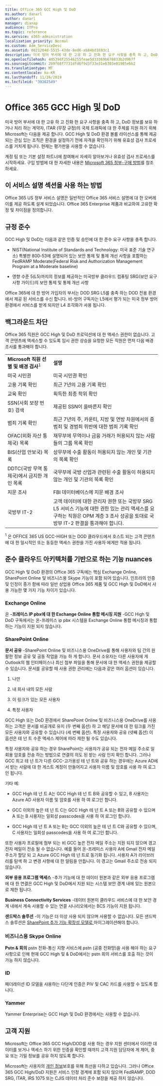 ```yaml
---
title: Office 365 GCC High 및 DoD
ms.author: danarl
author: danarl
manager: dianap
audience: ITPro
ms.topic: reference
ms.service: o365-administration
localization_priority: Normal
ms.custom: Adm_ServiceDesc
ms.assetid: 0821204d-5515-43de-8ed6-ab84bd1693c1
description: 미국 방어 부서에 대 한 고유 하 고 진화 한 요구 사항을 충족 하 고, DoD 정보를 보유 하거나 처리 하는 계약자, ITAR (무장 규정)의 국제 트래픽에 대 한 주체를 지원 하기 위해 Microsoft는 다음을 제공 합니다. GCC High 및 DoD 환경 볼륨 라이선스를 통해 제공되는 관심 있는 조직은 환경을 설정하기 전에 자격을 확인하기 위해 유효성 검사 프로세스를 거치게 됩니다. 현재는 평가판을 사용할 수 없습니다.
ms.openlocfilehash: 4d539df25546255feae5d33369b678833b2d967f
ms.sourcegitcommit: 2b9f68f7731dfd6f9d3f33e31e6303e81985ebb2
ms.translationtype: MT
ms.contentlocale: ko-KR
ms.lasthandoff: 11/26/2019
ms.locfileid: "39262549"
---
```

# <a name="office-365-gcc-high-and-dod"></a>Office 365 GCC High 및 DoD

미국 방어 부서에 대 한 고유 하 고 진화 한 요구 사항을 충족 하 고, DoD 정보를 보유 하거나 처리 하는 계약자, ITAR (무장 규정)의 국제 트래픽에 대 한 주체를 지원 하기 위해 Microsoft는 다음을 제공 합니다. GCC High 및 DoD 환경 볼륨 라이선스를 통해 제공되는 관심 있는 조직은 환경을 설정하기 전에 자격을 확인하기 위해 유효성 검사 프로세스를 거치게 됩니다. 현재는 평가판을 사용할 수 없습니다. 
  
계정 팀 또는 기본 설정 파트너에 참여해서 자세히 알아보거나 유효성 검사 프로세스를 시작하세요. 구입 방법에 대 한 자세한 내용은 [Microsoft 365 정부-구매 방법](https://docs.microsoft.com/office365/servicedescriptions/office-365-platform-service-description/office-365-us-government/microsoft-365-government-how-to-buy)를 참조 하세요.
  
## <a name="how-to-use-this-service-description-section"></a>이 서비스 설명 섹션을 사용 하는 방법

Office 365 US 정부 서비스 설명은 일반적인 Office 365 서비스 설명에 대 한 오버레이를 제공 하도록 설계 되었습니다. Office 365 Enterprise 제품과 비교하여 고유한 확정 및 차이점을 정의합니다.
  
## <a name="compliance"></a>규정 준수

GCC High 및 DoD는 다음과 같은 인증 및 승인에 대 한 준수 요구 사항을 충족 합니다. 
  
- NIST(National Institute of Standards and Technology: 미국 표준 기술 연구소) 특별판 800-53에 설명되어 있는 보안 통제 및 통제 개선 사항을 포함하는 FedRAMP Moderate(Federal Risk and Authorization Management Program at a Moderate baseline)
    
- 영향 수준 5(L5)까지의 정보를 제공하는 미국방부 클라우드 컴퓨팅 SRG(보안 요구 사항 가이드)의 보안 통제 및 통제 개선 사항
    
Office 365에 대 한 방어 가입자의 부서는 DOD SRG L5를 충족 하는 DOD 전용 환경에서 제공 된 서비스를 수신 합니다. 비-방어 구독자는 L5에서 평가 되는 미국 정부 방어 환경에서 서비스를 받게 되지만 L4 조각화가 사용 됩니다.
  
## <a name="background-screening"></a>백그라운드 차단

Office 365 직원은 GCC High 및 DoD 프로덕션에 대 한 액세스 권한이 없습니다. 고객 콘텐츠에 액세스할 수 있도록 임시 권한 상승을 요청한 모든 직원은 먼저 다음 배경 조사를 통과해야 합니다.
  
|||
|:-----|:-----|
|**Microsoft 직원 선별 및 배경 검사**<sup>1</sup> <br/> |**설명** <br/> |
|미국 시민권  <br/> |미국 시민권 확인  <br/> |
|고용 기록 확인  <br/> |최근 7년의 고용 기록 확인  <br/> |
|교육 확인  <br/> |획득한 최종 학위 확인  <br/> |
|SSN(사회 보장 번호) 검색  <br/> |제공된 SSN이 올바른지 확인  <br/> |
|범죄 기록 확인  <br/> |최근 7년의 주, 카운티, 지방 및 연방 차원에서의 중범죄 및 경범죄 위반에 대한 범죄 기록 확인  <br/> |
|OFAC(외화 자산 통제국) 목록  <br/> |재무부에 무역이나 금융 거래가 허용되지 않는 사람들의 그룹 목록 확인  <br/> |
|BIS(산업 안보국) 목록  <br/> |상무부에 수출 활동이 허용되지 않는 개인 및 기관의 목록 확인  <br/> |
|DDTC(국방 무역 통제국)에서 금지한 개인 목록  <br/> |국무부에 국방 산업과 관련된 수출 활동이 허용되지 않는 개인 및 기관의 목록 확인  <br/> |
|지문 조사  <br/> |FBI 데이터베이스에 지문 배경 조사  <br/> |
|국방부 IT-2  <br/> |고객 데이터에 대한 관리자 권한 또는 국방부 SRG L5 서비스 기능에 대한 권한 있는 관리 액세스를 요구하는 직원은 OPM 계층 3 조사 성공을 토대로 국방부 IT-2 판결을 통과해야 합니다.  <br/> |

<sup>1</sup> 은 OFFICE 365 US GCC-HIGH 또는 DOD 클라우드에서 호스트 되는 고객 콘텐츠에 대 한 일시적인 또는 동등한 액세스 권한을 가진 사용자 에게만 적용 됩니다.
## <a name="feature-nuances-based-on-compliant-cloud-architecture"></a>준수 클라우드 아키텍처를 기반으로 하는 기능 nuances

GCC High 및 DoD 환경의 Office 365 구독에는 핵심 Exchange Online, SharePoint Online 및 비즈니스용 Skype 기능이 포함 되어 있습니다. 인프라의 인증 및 인정이 증가 함에 따라 일반 상업용 Office 365 제품 및 GCC High 및 DoD에서 사용 가능한 몇 가지 기능 차이가 있습니다.
  
### <a name="exchange-online"></a>Exchange Online

 온 **-프레미스 IP pbx에 대 한 Exchange Online 통합 메시징 지원** -GCC High 및 DoD 구독에서는 온-프레미스 ip pbx 시스템을 Exchange Online 통합 메시징과 통합 하는 기능이 지원 되지 않습니다. 
  
### <a name="sharepoint-online"></a>SharePoint Online

 **문서 공유** -SharePoint Online 및 비즈니스용 OneDrive를 통해 사용자와 팀 간의 원활한 정보 공유 및 공동 작업을 가능 하 게 합니다. 문서 소유자는 다른 사용자에 게 Outlook의 웹 인터페이스나 최신 첨부 파일을 통해 문서에 대 한 액세스 권한을 제공할 수 있습니다. 문서를 공유할 때 사용 권한 관리에는 다음과 같은 여러 옵션이 있습니다. 
  
1. 나만
    
2. 내 회사 내의 모든 사람
    
3. 이 링크가 있는 모든 사용자
    
4. 특정 사용자
    
GCC High 또는 DoD 환경에서 SharePoint Online 및 비즈니스용 OneDrive를 사용 하는 고객은 문서를 비공개로 유지 (두 번째 옵션) 하 고 해당 문서에 대 한 링크를 가진 모든 사용자와 공유할 수 있습니다 (세 번째 옵션). 특정 사용자와 공유 (넷째 옵션) 이 옵션은 테 넌 트 수준 액세스 제어에 따라 제한 될 수도 있습니다.

특정 사용자와 공유 하는 경우 SharePoint는 사용자가 공유 되는 전자 메일 주소로 일회용 암호를 전송 하는 방법으로 연결의 의도 된 받는 사람 인지 확인 합니다. 그러나 GCC 최고 테 넌 트가 다른 GCC-고가용성 테 넌 트와 공유 하는 경우에는 Azure AD에서 받는 사람에 대 한 게스트 계정이 만들어지고 사용자 이름 및 암호를 사용 하 여 로그인 됩니다.
  
기타 예:
  
- GCC High 테 넌 트 A는 GCC High 테 넌 트 B와 공유할 수 있고, B 사용자는 Azure AD 사용자 이름 및 암호를 사용 하 여 로그인 합니다.
    
- GCC 이외의 높은 테 넌 트 C는 GCC High 테 넌 트 A 또는 B와 공유할 수 있으며 A 또는 B 사용자는 일회성 passcodes을 사용 하 여 로그인 합니다.
    
- GCC High 테 넌 트 A 또는 B는 GCC 이외의 높은 테 넌 트 C와 공유할 수 있으며, C 사용자는 일회성 passcodes을 사용 하 여 로그인 합니다.
    
또한 사용자 프로필에 첨부 되는 비 GCC 높은 전자 메일 주소는 지원 되지 않으며 경고 전자 메일이 전송 될 수 없습니다. 예를 들어 온-프레미스 사용자 A에 Gmail 전자 메일 주소가 할당 되 고 Azure GCC High 테 넌 트로 동기화 됩니다. 사용자 A가 라이브러리를 탐색 하 고 변경 사항에 대 한 알림을 만듭니다. 이 경고는 Gmail 주소로 전송 되지 않습니다.
  
 **외부 응용 프로그램 액세스** -추가 기능에 대 한 데이터 원본과 같은 외부 응용 프로그램에 대 한 연결은 GCC High 및 DoD에서 지원 되는 시스템 보안 경계 내에 있는 원본으로 제한 됩니다. 
  
 **Business Connectivity Services** -데이터 원본이 클라우드 서비스에 대 한 보안 경계 내에서 계속 사용할 수 있는 연결 시나리오에서는 BCS 기능이 지원 됩니다. 
  
 **샌드박스 솔루션** -이 기능은 더 이상 사용 되지 않으며 사용할 수 없습니다. 모든 샌드박스 솔루션은 [SharePoint 추가 기능 확장성 모델로 ]( https://msdn.microsoft.com/library/office/fp179930.aspx)마이그레이션해야 합니다.
  
### <a name="skype-for-business-online"></a>비즈니스용 Skype Online

 **Pstn &amp; 회의** pstn 전화-통신 지향 서비스에 pstn (공중 전화망)을 사용 해야 하는 요구 사항으로 인해 현재 GCC High 및 &amp; DoD에서는 pstn 회의 서비스를 호출 하는 것이 가능 하지 않습니다. 
  
### <a name="identity"></a>ID

페더레이션 ID 모델을 사용하는 다단계 인증은 PIV 및 CAC 카드를 사용할 수 있도록 합니다.
  
### <a name="yammer"></a>Yammer

Yammer Enterprise는 GCC High 및 DoD 환경에서는 사용할 수 없습니다.
  
## <a name="customer-support"></a>고객 지원

Microsoft는 Office 365 GCC High/DOD를 사용 하는 경우 지원 센터에서 이러한 데이터를 보거나 액세스 하기 위한 인증을 확인할 때까지 고객 지원 담당자에 게 제어, 중요 또는 기밀 정보를 공유 하지 않도록 합니다.

Microsoft는 사용자의 [개인 정보](https://privacy.microsoft.com/privacystatement)보호를 위해 최선을 다하고 있습니다. 그러나 Office 365 GCC High/DoD 지원은 서비스 인정 경계에 포함 되지 않으며 FedRAMP, DOD SRG, ITAR, IRS 1075 또는 CJIS 데이터 처리 준수 보장을 제공 하지 않습니다.

